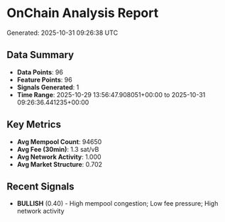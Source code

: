 # OnChain Analysis Report
Generated: 2025-10-31 09:26:38 UTC

## Data Summary
- **Data Points**: 96
- **Feature Points**: 96
- **Signals Generated**: 1
- **Time Range**: 2025-10-29 13:56:47.908051+00:00 to 2025-10-31 09:26:36.441235+00:00

## Key Metrics
- **Avg Mempool Count**: 94650
- **Avg Fee (30min)**: 1.3 sat/vB
- **Avg Network Activity**: 1.000
- **Avg Market Structure**: 0.702

## Recent Signals
- **BULLISH** (0.40) - High mempool congestion; Low fee pressure; High network activity
